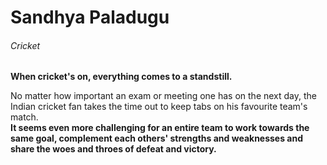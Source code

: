# Sandhya Paladugu 
###### Cricket

**When cricket's on, everything comes to a standstill.**

No matter how important an exam or meeting one has on the next day, the Indian cricket fan takes the time out to keep tabs on his favourite team's match.<br>**It seems even more challenging for an entire team to work towards the same goal, complement each others' strengths and weaknesses and share the woes and throes of defeat and victory.**
